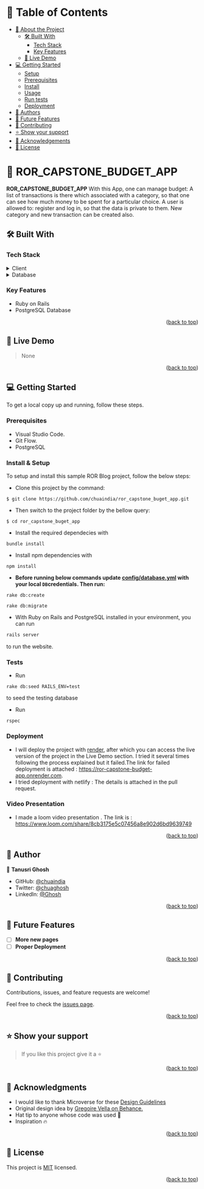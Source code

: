 <a name="readme-top"></a>

<!-- TABLE OF CONTENTS -->

# 📗 Table of Contents

- [📖 About the Project](#about-project)
  - [🛠 Built With](#built-with)
    - [Tech Stack](#tech-stack)
    - [Key Features](#key-features)
  - [🚀 Live Demo](#live-demo)
- [💻 Getting Started](#getting-started)
  - [Setup](#setup)
  - [Prerequisites](#prerequisites)
  - [Install](#install)
  - [Usage](#usage)
  - [Run tests](#run-tests)
  - [Deployment](#triangular_flag_on_post-deployment)
- [👥 Authors](#authors)
- [🔭 Future Features](#future-features)
- [🤝 Contributing](#contributing)
- [⭐️ Show your support](#support)
- [🙏 Acknowledgements](#acknowledgements)
- [📝 License](#license)

<!-- PROJECT DESCRIPTION -->

# 📖 ROR_CAPSTONE_BUDGET_APP <a name="about-project"></a>

 **ROR_CAPSTONE_BUDGET_APP** With this App, one can manage budget: A list of transactions is there which associated with a category, so that one can see how much money to be spent for a particular choice.  A user is allowed to:  register and log in, so that the data is private to them. New category and new transaction can be created also.


## 🛠 Built With <a name="built-with"></a>

### Tech Stack <a name="tech-stack"></a>

<details>
  <summary>Client</summary>
  <ul>
    <li><a href="https://www.ruby-lang.org/en/">Ruby on rails</a></li>
  </ul>
</details>

<details>
<summary>Database</summary>
  <ul>
    <li><a href="https://www.postgresql.org/">postgres</a></li>
  </ul>
</details>

<!-- Features -->

### Key Features <a name="key-features"></a>
- Ruby on Rails
- PostgreSQL Database


<p align="right">(<a href="#readme-top">back to top</a>)</p>

<!-- LIVE DEMO -->

## 🚀 Live Demo <a name="live-demo"></a>

> None

<p align="right">(<a href="#readme-top">back to top</a>)</p>

<!-- GETTING STARTED -->

## 💻 Getting Started <a name="getting-started"></a>


To get a local copy up and running, follow these steps.

### Prerequisites

- Visual Studio Code.
- Git Flow.
- PostgreSQL


### Install & Setup

To setup and install this sample ROR Blog project, follow the below steps:
- Clone this project by the command: 

```
$ git clone https://github.com/chuaindia/ror_capstone_buget_app.git
```

- Then switch to the project folder by the bellow query:

```
$ cd ror_capstone_buget_app
```

- Install the required dependecies with  
```
bundle install
```
- Install npm dependencies with 
```
npm install
```
- **Before running below commands update [config/database.yml](./config/database.yml) with your local `DB`credentials. Then run:**
```
rake db:create
```
```
rake db:migrate

```
     
- With Ruby on Rails and PostgreSQL installed in your environment, you can run 
```.rb
rails server
``` 
to run the website.

### Tests

- Run 
```
rake db:seed RAILS_ENV=test
``` 
to seed the testing database

- Run 
```
rspec
```

### Deployment

- I will deploy the project with [render](https://render.com/docs/deploy-rails), after which you can access the live version of the project in the Live Demo section. I   tried it several times following the process explained but it failed.The link for failed deployment is attached : https://ror-capstone-budget-app.onrender.com.
- I tried deployment with netlify : The details is attached in the pull request.

### Video Presentation

- I made a loom video presentation . The link is : https://www.loom.com/share/8cb3175e5c07456a8e902d6bd9639749

<p align="right">(<a href="#readme-top">back to top</a>)</p>


<!-- AUTHORS -->

## 👥 Author <a name="authors"></a>

👤 **Tanusri Ghosh**
- GitHub: [@chuaindia](https://github.com/chuaindia)
- Twitter: [@chuaghosh](https://twitter.com/chuaghosh25) 
- LinkedIn: [@Ghosh](https://www.linkedin.com/in/tanusri-ghosh-2a56b814/)

<p align="right">(<a href="#readme-top">back to top</a>)</p>

<!-- FUTURE FEATURES -->

## 🔭 Future Features <a name="future-features"></a>

- [ ] **More new pages**
- [ ] **Proper Deployment**

<p align="right">(<a href="#readme-top">back to top</a>)</p>

<!-- CONTRIBUTING -->

## 🤝 Contributing <a name="contributing"></a>

Contributions, issues, and feature requests are welcome!

Feel free to check the [issues page](../../issues/).

<p align="right">(<a href="#readme-top">back to top</a>)</p>

<!-- SUPPORT -->

## ⭐️ Show your support <a name="support"></a>

> If you like this project give it a ⭐️
<p align="right">(<a href="#readme-top">back to top</a>)</p>

<!-- ACKNOWLEDGEMENTS -->

## 🙏 Acknowledgments <a name="acknowledgements"></a>

- I would like to thank Microverse for these [Design Guidelines](https://www.behance.net/gallery/19759151/Snapscan-iOs-design-and-branding?tracking_source=)
- Original design idea by [Gregoire Vella on Behance.](https://www.behance.net/gregoirevella)
- Hat tip to anyone whose code was used 🤝
- Inspiration 🔥

<p align="right">(<a href="#readme-top">back to top</a>)</p>

<!-- LICENSE -->

## 📝 License <a name="license"></a>

This project is [MIT](./MIT.md) licensed.

<p align="right">(<a href="#readme-top">back to top</a>)</p>
